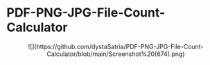 # PDF-PNG-JPG-File-Count-Calculator


 
 <p align="center">![](https://github.com/dystaSatria/PDF-PNG-JPG-File-Count-Calculator/blob/main/Screenshot%20(674).png)</p>
 

